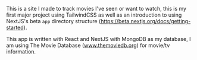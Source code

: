 This is a site I made to track movies I've seen or want to watch, this is my first major project using TailwindCSS as well as an introduction to using NextJS's beta `app` directory structure (https://beta.nextjs.org/docs/getting-started).

This app is written with React and NextJS with MongoDB as my database, I am using The Movie Database (www.themoviedb.org) for movie/tv information. 
